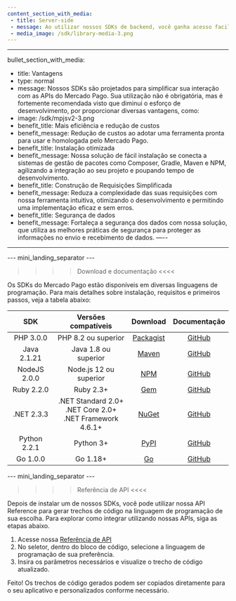```yaml
---
content_section_with_media: 
 - title: Server-side
 - message: Ao utilizar nossos SDKs de backend, você ganha acesso facilitado às funcionalidades server-side das nossas soluções. Isso permite criar e consultar o status de diferentes transações, integrar pagamentos via cartão e outros métodos, além de realizar reembolsos ou estornos.
 - media_image: /sdk/library-media-3.png
---
```


---
bullet_section_with_media: 
 - title: Vantagens
 - type: normal
 - message: Nossos SDKs são projetados para simplificar sua interação com as APIs do Mercado Pago. Sua utilização não é obrigatória, mas é fortemente recomendada visto que diminui o esforço de desenvolvimento, por proporcionar diversas vantagens, como:
 - image: /sdk/mpjsv2-3.png
 - benefit_title: Mais eficiência e redução de custos
 - benefit_message: Redução de custos ao adotar uma ferramenta pronta para usar e homologada pelo Mercado Pago.
 - benefit_title: Instalação otimizada
 - benefit_message: Nossa solução de fácil instalação se conecta a sistemas de gestão de pacotes como Composer, Gradle, Maven e NPM, agilizando a integração ao seu projeto e poupando tempo de desenvolvimento.
 - benefit_title: Construção de Requisições Simplificada
 - benefit_message: Reduza a complexidade das suas requisições com nossa ferramenta intuitiva, otimizando o desenvolvimento e permitindo uma implementação eficaz e sem erros.
 - benefit_title: Segurança de dados
 - benefit_message: Fortaleça a segurança dos dados com nossa solução, que utiliza as melhores práticas de segurança para proteger as informações no envio e recebimento de dados.
—--
---

--- mini_landing_separator ---

>>>> Download e documentação <<<<

Os SDKs do Mercado Pago estão disponíveis em diversas linguagens de programação. Para mais detalhes sobre instalação, requisitos e primeiros passos, veja a tabela abaixo:


|      SDK      |                    Versões compatíveis                   |  Download | Documentação |
|:-------------:|:--------------------------------------------------------:|:---------:|:------------:|
| PHP 3.0.0    | PHP 8.2 ou superior  | [Packagist](https://packagist.org/packages/mercadopago/dx-php)| [GitHub](https://github.com/mercadopago/sdk-php)  |
| Java 2.1.21   | Java 1.8 ou superior | [Maven](https://search.maven.org/artifact/com.mercadopago/sdk-java)    | [GitHub](https://github.com/mercadopago/sdk-java)    |
| NodeJS 2.0.0 | Node.js 12 ou superior  | [NPM](https://www.npmjs.com/package/mercadopago)    | [GitHub](https://github.com/mercadopago/sdk-nodejs)   |
| Ruby 2.2.0    | Ruby 2.3+ | [Gem](https://rubygems.org/gems/mercadopago-sdk)   | [GitHub](https://github.com/mercadopago/sdk-ruby)    |
| .NET 2.3.3    | .NET Standard 2.0+ <br> .NET Core 2.0+  <br> .NET Framework 4.6.1+ | [NuGet](https://www.nuget.org/packages/mercadopago-sdk)   | [GitHub](https://github.com/mercadopago/sdk-dotnet)   |
| Python 2.2.1 | Python 3+   | [PyPI](https://pypi.org/project/mercadopago/)   | [GitHub](https://github.com/mercadopago/sdk-python)     |
| Go 1.0.0 | Go 1.18+  | [Go](https://pkg.go.dev/github.com/mercadopago/sdk-go)   | [GitHub](https://github.com/mercadopago/sdk-go)     |


--- mini_landing_separator ---


>>>> Referência de API <<<<

Depois de instalar um de nossos SDKs, você pode utilizar nossa API Reference para gerar trechos de código na linguagem de programação de sua escolha. Para explorar como integrar utilizando nossas APIs, siga as etapas abaixo.

1. Acesse nossa [Referência de API](https://www.mercadopago.com/developers/pt/reference)
2. No seletor, dentro do bloco de código, selecione a linguagem de programação de sua preferência.
3. Insira os parâmetros necessários e visualize o trecho de código atualizado.

Feito! Os trechos de código gerados podem ser copiados diretamente para o seu aplicativo e personalizados conforme necessário.
